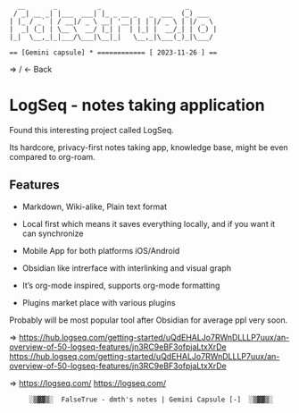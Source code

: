 ```
  __       _          _                     _
 / _| __ _| |___  ___| |_ _ __ _   _  ___  (_) ___
| |_ / _` | / __|/ _ \ __| '__| | | |/ _ \ | |/ _ \
|  _| (_| | \__ \  __/ |_| |  | |_| |  __/_| | (_) |
|_|  \__,_|_|___/\___|\__|_|   \__,_|\___(_)_|\___/

== [Gemini capsule] * ============ [ 2023-11-26 ] ==
```
=> / ← Back
# LogSeq - notes taking application

Found this interesting project called LogSeq.

Its hardcore, privacy-first notes taking app, knowledge base, might be even compared to org-roam.

## Features

* Markdown,  Wiki-alike, Plain text format

* Local first which means it saves everything locally, and if you want it can synchronize

* Mobile App for both platforms iOS/Android

* Obsidian like intrerface with interlinking and visual graph

* It’s org-mode inspired, supports org-mode formatting

* Plugins market place with various plugins

Probably will be most popular tool after Obsidian for average ppl very soon.

=> https://hub.logseq.com/getting-started/uQdEHALJo7RWnDLLLP7uux/an-overview-of-50-logseq-features/jn3RC9eBF3ofpjaLtxXrDe https://hub.logseq.com/getting-started/uQdEHALJo7RWnDLLLP7uux/an-overview-of-50-logseq-features/jn3RC9eBF3ofpjaLtxXrDe

=> https://logseq.com/ https://logseq.com/

```
     ░▒▓▓▒░  FalseTrue - dmth's notes | Gemini Capsule [-]  ░▒▓▓▒░
```
